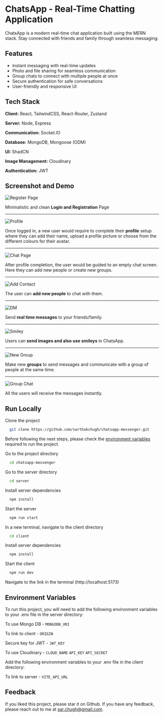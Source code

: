 
# ChatsApp - Real-Time Chatting Application

ChatsApp is a modern real-time chat application built using the MERN stack. Stay connected with friends and family through seamless messaging.




## Features

- Instant messaging with real-time updates
- Photo and file sharing for seamless communication
- Group chats to connect with multiple people at once
- Secure authentication for safe conversations
- User-friendly and responsive UI


## Tech Stack

**Client:** React, TailwindCSS, React-Router, Zustand

**Server:** Node, Express

**Communication:** Socket.IO

**Database:** MongoDB, Mongoose (ODM)

**UI:** ShadCN

**Image Management:** Cloudinary

**Authentication:** JWT




## Screenshot and Demo 

![Register Page](https://github.com/user-attachments/assets/31c1225d-d846-48f6-8760-4f6b7fe4a55f)

Minimalistic and clean **Login and Registration** Page

---

![Profile](https://github.com/user-attachments/assets/a91518a6-36b0-48bb-a6f6-6cc34397858d)

Once logged in, a new user would require to complete their **profile** setup where they can add their name, upload a profile picture or choose from the different colours for their avatar.

---

![Chat Page](https://github.com/user-attachments/assets/2912837f-7b38-4228-8658-5c42e37bf53e)

After profile completion, the user would be guided to an empty chat screen. Here they can add new people or create new groups.

---

![Add Contact](https://github.com/user-attachments/assets/2607ce94-0311-45f1-b36a-b56e1e458634)

The user can **add new people** to chat with them.

---

![DM](https://github.com/user-attachments/assets/14c15e70-8423-49f8-8982-89d8b973008e)

Send **real time messages** to your friends/family. 

---

![Smiley](https://github.com/user-attachments/assets/f28d328a-5114-4db7-bdb8-b327ec3925c9)

Users can **send images and also use smileys** in ChatsApp.

---

![New Group](https://github.com/user-attachments/assets/c5539487-e129-4938-93b1-7c598f233081)

Make new **groups** to send messages and communicate with a group of  people at the same time.

---

![Group Chat](https://github.com/user-attachments/assets/f15d9687-752e-4a37-9aef-66645583b25f)

 All the users will receive the messages instantly.







## Run Locally

Clone the project

```bash
  git clone https://github.com/sarthakchugh/chatsapp-messenger.git  
```

Before following the next steps, please check the [environment variables](#environment-variables) required to run the project.

Go to the project directory

```bash
  cd chatsapp-messenger
```

Go to the server directory

```bash
  cd server
```

Install server dependencies

```bash
  npm install
```

Start the server

```bash
  npm run start
```

In a new terminal, navigate to the client directory

```bash
  cd client
```
Install server dependencies

```bash
  npm install
```
Start the client

```bash
  npm run dev
```
Navigate to the link in the terminal (http://localhost:5173)
## Environment Variables

To run this project, you will need to add the following environment variables to your .env file in the server directory:

To use Mongo DB - 
`MONGODB_URI`

To link to client -
`ORIGIN`

Secure key for JWT -
`JWT_KEY`

To use Cloudinary - 
`CLOUD_NAME`
`API_KEY`
`API_SECRET`

Add the following environment variables to your .env file in the client directory:

To link to server -
`VITE_API_URL`








## Feedback

If you liked this project, please star it on Github. If you have any feedback, please reach out to me at sar.chugh@gmail.com. 

